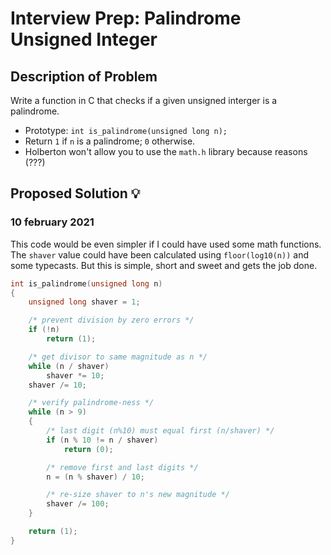# Interview Prep: Palindrome Unsigned Integer

## Description of Problem

Write a function in C that checks if a given unsigned interger is a palindrome.

* Prototype: `int is_palindrome(unsigned long n);`
* Return `1` if `n` is a palindrome; `0` otherwise.
* Holberton won't allow you to use the `math.h` library because reasons (???)

## Proposed Solution 💡

### 10 february 2021

This code would be even simpler if I could have used some math functions.
The `shaver` value could have been calculated using `floor(log10(n))` and some typecasts. But this is simple, short and sweet and gets the job done.

```C++
int is_palindrome(unsigned long n)
{
	unsigned long shaver = 1;

	/* prevent division by zero errors */
	if (!n)
		return (1);

	/* get divisor to same magnitude as n */
	while (n / shaver)
		shaver *= 10;
	shaver /= 10;

	/* verify palindrome-ness */
	while (n > 9)
	{
		/* last digit (n%10) must equal first (n/shaver) */
		if (n % 10 != n / shaver)
			return (0);

		/* remove first and last digits */
		n = (n % shaver) / 10;

		/* re-size shaver to n's new magnitude */
		shaver /= 100;
	}

	return (1);
}
```

